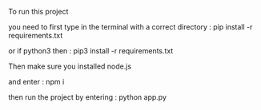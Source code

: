 To run this project

you need to first type in the terminal with a correct directory : pip install -r requirements.txt 

or if python3 then : pip3 install -r requirements.txt

Then make sure you installed node.js

and enter : npm i

then run the project by entering : python app.py 
